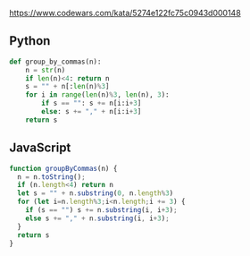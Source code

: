 https://www.codewars.com/kata/5274e122fc75c0943d000148

## Python
```python
def group_by_commas(n):
    n = str(n)
    if len(n)<4: return n
    s = "" + n[:len(n)%3]
    for i in range(len(n)%3, len(n), 3):
        if s == "": s += n[i:i+3]
        else: s += "," + n[i:i+3]
    return s
```

## JavaScript
```js
function groupByCommas(n) {
  n = n.toString();
  if (n.length<4) return n
  let s = "" + n.substring(0, n.length%3)
  for (let i=n.length%3;i<n.length;i += 3) {
    if (s == "") s += n.substring(i, i+3);
    else s += "," + n.substring(i, i+3);
  }
  return s
}
```